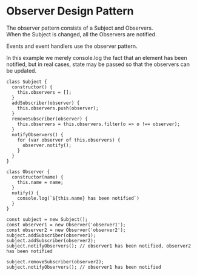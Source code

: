 # Observer Design Pattern

The observer pattern consists of a Subject and Observers.  
When the Subject is changed, all the Observers are notified.  

Events and event handlers use the observer pattern.  

In this example we merely console.log the fact that an element has been notified, but in real cases, state may be passed so that the observers can be updated.  

```
class Subject {
  constructor() {
    this.observers = [];
  }
  addSubscriber(observer) {
    this.observers.push(observer);
  }
  removeSubscriber(observer) {
    this.observers = this.observers.filter(o => o !== observer);
  }
  notifyObservers() {
    for (var observer of this.observers) {
      observer.notify();
    }
  }
}

class Observer {
  constructor(name) {
    this.name = name;
  }
  notify() {
    console.log(`${this.name} has been notified`)
  }
}

const subject = new Subject();
const observer1 = new Observer('observer1');
const observer2 = new Observer('observer2');
subject.addSubscriber(observer1);
subject.addSubscriber(observer2);
subject.notifyObservers(); // observer1 has been notified, observer2 has been notified 

subject.removeSubscriber(observer2); 
subject.notifyObservers(); // observer1 has been notified
```
